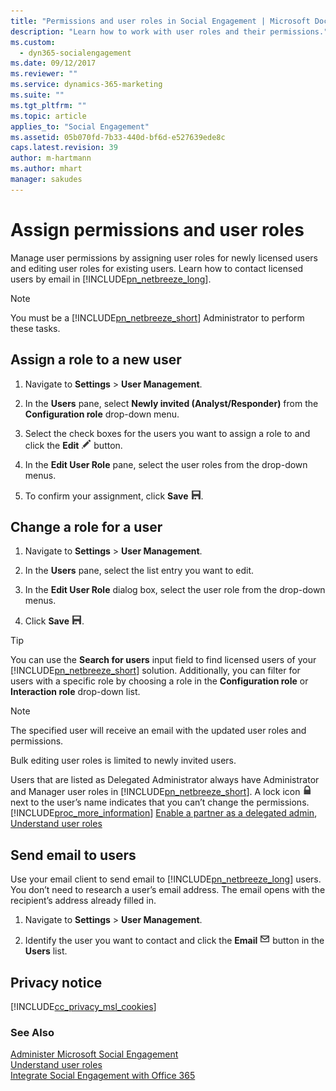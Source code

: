 ```yaml
---
title: "Permissions and user roles in Social Engagement | Microsoft Docs"
description: "Learn how to work with user roles and their permissions."
ms.custom:
  - dyn365-socialengagement
ms.date: 09/12/2017
ms.reviewer: ""
ms.service: dynamics-365-marketing
ms.suite: ""
ms.tgt_pltfrm: ""
ms.topic: article
applies_to: "Social Engagement"
ms.assetid: 05b070fd-7b33-440d-bf6d-e527639ede8c
caps.latest.revision: 39
author: m-hartmann
ms.author: mhart
manager: sakudes
---
```

# Assign permissions and user roles
Manage user permissions by assigning user roles for newly licensed users and editing user roles for existing users. Learn how to contact licensed users by email in [!INCLUDE[pn_netbreeze_long](../includes/pn-social-engagement-long.md)].  
  
> [!NOTE]
>  You must be a [!INCLUDE[pn_netbreeze_short](../includes/pn-social-engagement-short.md)] Administrator to perform these tasks.  
  
<a name="AssignRole"></a>   
## Assign a role to a new user  
  
1.  Navigate to **Settings** > **User Management**.  
  
2.  In the **Users** pane, select **Newly invited (Analyst/Responder)** from the **Configuration role** drop-down menu.  
  
3.  Select the check boxes for the users you want to assign a role to and click the **Edit** ![Edit button](media/edit-icon.png "Edit button") button.  
  
4.  In the **Edit User Role** pane, select the user roles from the drop-down menus.  
  
5.  To confirm your assignment, click **Save** ![Save button](media/save-icon.png "Save button").  
  
<a name="ChangeRole"></a>   
## Change a role for a user  
  
1.  Navigate to **Settings** > **User Management**.  
  
2.  In the **Users** pane, select the list entry you want to edit.  
  
3.  In the **Edit User Role** dialog box, select the user role from the drop-down menus.  
  
4.  Click **Save** ![Save button](media/save-icon.png "Save button").  
  
> [!TIP]
>  You can use the **Search for users** input field to find licensed users of your [!INCLUDE[pn_netbreeze_short](../includes/pn-social-engagement-short.md)] solution. Additionally, you can filter for users with a specific role by choosing a role in the **Configuration role** or **Interaction role** drop-down list.  
  
> [!NOTE]
>  The specified user will receive an email with the updated user roles and permissions.  
>   
>  Bulk editing user roles is limited to newly invited users.  
>   
>  Users that are listed as Delegated Administrator always have Administrator and Manager user roles in [!INCLUDE[pn_netbreeze_short](../includes/pn-social-engagement-short.md)]. A lock icon ![Lock button](media/lock-icon.png "Lock button") next to the user’s name indicates that you can’t change the permissions. [!INCLUDE[proc_more_information](../includes/proc-more-information.md)] [Enable a partner as a delegated admin](delegated-admin.md), [Understand user roles](user-roles.md)  
  
<a name="EmailUsers"></a>   
## Send email to users  
Use your email client to send email to [!INCLUDE[pn_netbreeze_long](../includes/pn-social-engagement-long.md)] users. You don’t need to research a user’s email address. The email opens with the recipient’s address already filled in.  
  
1.  Navigate to **Settings** > **User Management**.  
  
2.  Identify the user you want to contact and click the **Email** ![Send message button in Social Engagement](media/enevelope-icon.png "Send message button in Social Engagement") button in the **Users** list.  
  
## Privacy notice  
[!INCLUDE[cc_privacy_msl_cookies](../includes/cc-privacy-msl-cookies.md)]  
  
### See Also  
[Administer Microsoft Social Engagement](administer-microsoft-social-engagement.md)   
[Understand user roles](user-roles.md)   
[Integrate Social Engagement with Office 365](manage-licenses.md)
 
